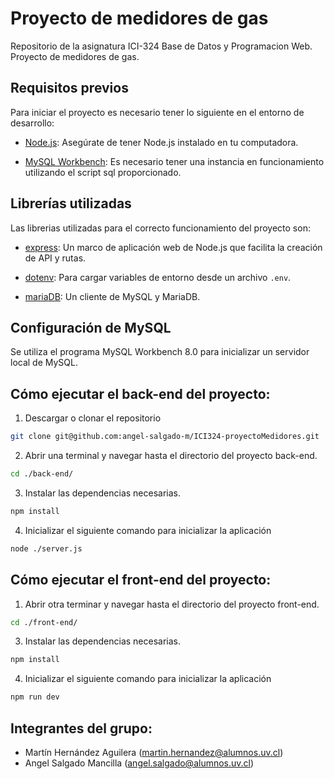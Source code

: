 # Proyecto de medidores de gas
Repositorio de la asignatura ICI-324 Base de Datos y Programacion Web.  Proyecto de medidores de gas.

## Requisitos previos

Para iniciar el proyecto es necesario tener lo siguiente en el entorno de desarrollo:

- [Node.js](https://nodejs.org/): Asegúrate de tener Node.js instalado en tu computadora.

- [MySQL Workbench](https://dev.mysql.com/downloads/): Es necesario tener una instancia en funcionamiento utilizando el script sql proporcionado.

## Librerías utilizadas

Las librerias utilizadas para el correcto funcionamiento del proyecto son:

- [express](https://expressjs.com/): Un marco de aplicación web de Node.js que facilita la creación de API y rutas.

- [dotenv](https://www.npmjs.com/package/dotenv): Para cargar variables de entorno desde un archivo `.env`.

- [mariaDB](https://www.npmjs.com/package/mariadb): Un cliente de MySQL y MariaDB.

## Configuración de MySQL

Se utiliza el programa MySQL Workbench 8.0 para inicializar un servidor local de MySQL.

## Cómo ejecutar el back-end del proyecto:

1. Descargar o clonar el repositorio
```bash
git clone git@github.com:angel-salgado-m/ICI324-proyectoMedidores.git
```
2. Abrir una terminal y navegar hasta el directorio del proyecto back-end.
```bash
cd ./back-end/
```
3. Instalar las dependencias necesarias.
```bash
npm install
```
4. Inicializar el siguiente comando para inicializar la aplicación
```bash
node ./server.js
```

## Cómo ejecutar el front-end del proyecto:

1. Abrir otra terminar y navegar hasta el directorio del proyecto front-end.
```bash
cd ./front-end/
```
3. Instalar las dependencias necesarias.
```bash
npm install
```
4. Inicializar el siguiente comando para inicializar la aplicación
```bash
npm run dev
```

## Integrantes del grupo:

- Martín Hernández Aguilera (martin.hernandez@alumnos.uv.cl)
- Angel Salgado Mancilla (angel.salgado@alumnos.uv.cl)